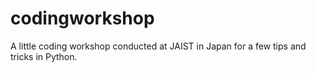 # codingworkshop
A little coding workshop conducted at JAIST in Japan for a few tips and tricks in Python. 
